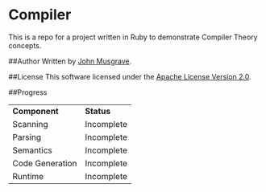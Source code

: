 Compiler
========
This is a repo for a project written in Ruby to demonstrate Compiler Theory concepts.

##Author
Written by [John Musgrave](http://johnmusgrave.com).

##License
This software licensed under the
[Apache License Version 2.0](http://www.apache.org/licenses/LICENSE-2.0.txt).

##Progress

<table>
<tr><td><b>Component</b></td><td><b>Status</b></td></tr>
<tr><td>Scanning</td><td>Incomplete</td></tr>
<tr><td>Parsing</td><td>Incomplete</td></tr>
<tr><td>Semantics</td><td>Incomplete</td></tr>
<tr><td>Code Generation</td><td>Incomplete</td></tr>
<tr><td>Runtime</td><td>Incomplete</td></tr>
</table>
